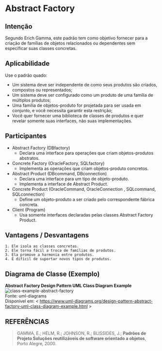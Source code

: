 # Abstract Factory
 
## Intenção
Segundo Erich Gamma, este padrão tem como objetivo fornecer para a criação de famílias de objetos relacionados ou dependentes sem especificar suas classes concretas.

## Aplicabilidade
Use o padrão quado: 

- Um sistema deve ser independente de como seus produtos são criados, compostos ou representados;
- Um sistema deve ser configurado como um produto de uma família de múltiplos produtos;
- Uma família de objetos-produto for projetada para ser usada em conjunto, e você necessita garantir esta restrição;
- Você quer fornecer uma biblioteca de classes de produtos e quer revelar somente suas interfaces, não suas implementações.

## Participantes
- Abstract Factory (DBfactory)
  - Declara uma interface para operações que criam objetos-produtos abstratos.
- Concrete Factory (OracleFactory, SQLfactory)
	- Implementa as operações que criam objetos-produto concretos.
- Abstract Product (DBcommand, DBconnection)
	- Declara uma interface para um tipo de objeto-produto.
	- Implementa a interface de Abstract Product.
- Concrete Product (OracleCommand, OracleConnection , SQLcommand, SQLconnection)
	- Define um objeto-produto a ser criado pelo correspondente fábrica concreta.
- Client (Program)
	- Usa somente interfaces declaradas pelas classes Abstract Factory Product.

## Vantagens / Desvantagens
	1. Ele isola as classes concretas.
	2. Ele torna fácil a troca de famílias de produtos.
	3. Ela promove a harmonia entre produtos.
	4. É difícil de suportar novos tipos de produtos.

## Diagrama de Classe (Exemplo)
**Abstract Factory Design Pattern UML Class Diagram Example**
![class-example-abstract-factory](https://user-images.githubusercontent.com/60578339/115931814-33ef4080-a462-11eb-9da1-fd776f329a7f.png)  
Fonte: uml-diagrams  
Disponível em: < https://www.uml-diagrams.org/design-pattern-abstract-factory-uml-class-diagram-example.html >
  
  ## REFERÊNCIAS
  > GAMMA, E.; HELM, R.; JOHNSON, R.; BLISSIDES, J.; **Padrões de Projeto Soluções reutilizáveis de software orientado a objetos**, Porto Alegre, 2000.
